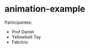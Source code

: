 # animation-example

Participantes:

<ul>
	<li>Prof Daniel</li>
	<li>Yellowbelt Tay</li>
	<li>Fabrício</li>
</ul>

